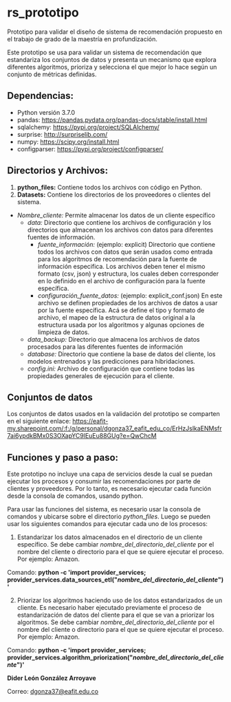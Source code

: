 # rs_prototipo
Prototipo para validar el diseño de sistema de recomendación propuesto en el trabajo de grado de la maestría en profundización.

Este prototipo se usa para validar un sistema de recomendación que estandariza los conjuntos de datos y presenta un mecanismo que explora diferentes algoritmos, prioriza y selecciona el que mejor lo hace según un conjunto de métricas definidas.

## Dependencias:
 - Python versión 3.7.0
 - pandas: https://pandas.pydata.org/pandas-docs/stable/install.html
 - sqlalchemy: https://pypi.org/project/SQLAlchemy/
 - surprise: http://surpriselib.com/
 - numpy: https://scipy.org/install.html
 - configparser: https://pypi.org/project/configparser/
 
## Directorios y Archivos:
1. **python_files:** Contiene todos los archivos con código en Python.
2. **Datasets:** Contiene los directorios de los proveedores o clientes del sistema.
  - *Nombre_cliente:* Permite almacenar los datos de un cliente específico
      - *data:* Directorio que contiene los archivos de configuración y los directorios que almacenan los archivos con datos para diferentes fuentes de información.
        - *fuente_información:* (ejemplo: explicit) Directorio que contiene todos los archivos con datos que serán usados como entrada para los algoritmos de recomendación para la fuente de información especifica. Los archivos deben tener el mismo formato (csv, json) y estructura, los cuales deben corresponder en lo definido en el archivo de configuración para la fuente específica.
        - *configuración_fuente_datos:* (ejemplo: explicit_conf.json) En este archivo se definen propiedades de los archivos de datos a usar por la fuente específica. Acá se define el tipo y formato de archivo, el mapeo de la estructura de datos original a la estructura usada por los algoritmos y algunas opciones de limpieza de datos. 
      - *data_backup:* Directorio que almacena los archivos de datos procesados para las diferentes fuentes de información
      - *database:* Directorio que contiene la base de datos del cliente, los modelos entrenados y las predicciones para hibridaciones.
      - *config.ini:* Archivo de configuración que contiene todas las propiedades generales de ejecución para el cliente.

## Conjuntos de datos
Los conjuntos de datos usados en la validación del prototipo se comparten en el siguiente enlace: https://eafit-my.sharepoint.com/:f:/g/personal/dgonza37_eafit_edu_co/ErHzJslkaENMsfr7ai6ypdkBMx0S3OXapYC9lEuEu88GUg?e=QwChcM


## Funciones y paso a paso:

Este prototipo no incluye una capa de servicios desde la cual se puedan ejecutar los procesos y consumir las recomendaciones por parte de clientes y proveedores. Por lo tanto, es necesario ejecutar cada función desde la consola de comandos, usando python.

Para usar las funciones del sistema, es necesario usar la consola de comandos y ubicarse sobre el directorio *python_files*. Luego se pueden usar los siguientes comandos para ejecutar cada uno de los procesos:

1. Estandarizar los datos almacenados en el directorio de un cliente específico. Se debe cambiar *nombre_del_directorio_del_cliente* por el nombre del cliente o directorio para el que se quiere ejecutar el proceso. Por ejemplo: Amazon.

Comando: **python -c 'import provider_services; provider_services.data_sources_etl("*nombre_del_directorio_del_cliente*")'**

2. Priorizar los algoritmos haciendo uso de los datos estandarizados de un cliente. Es necesario haber ejecutado previamente el proceso de estandarización de datos del cliente para el que se van a priorizar los algoritmos. Se debe cambiar *nombre_del_directorio_del_cliente* por el nombre del cliente o directorio para el que se quiere ejecutar el proceso. Por ejemplo: Amazon.

Comando: **python -c 'import provider_services; provider_services.algorithm_priorization("*nombre_del_directorio_del_cliente*")'**



**Dider León González Arroyave**

Correo: dgonza37@eafit.edu.co
